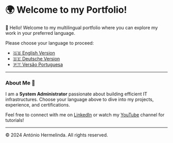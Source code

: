 # 🌍 Welcome to my Portfolio!

👋 Hello! Welcome to my multilingual portfolio where you can explore my work in your preferred language.

Please choose your language to proceed:

- [🇬🇧 English Version](en/index.md)
- [🇩🇪 Deutsche Version](de/index.md)
- [🇵🇹 Versão Portuguesa](pt/index.md)

---

### About Me 🌟

I am a **System Administrator** passionate about building efficient IT infrastructures. Choose your language above to dive into my projects, experience, and certifications.

Feel free to connect with me on [LinkedIn](https://www.linkedin.com/in/ant%C3%B3nio-hermelinda-677464109/) or watch my [YouTube](https://www.youtube.com/@antoniohermelindajr4451) channel for tutorials!

---

© 2024 António Hermelinda. All rights reserved.
